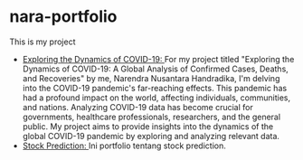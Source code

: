 # nara-portfolio
This is my project
- [Exploring the Dynamics of COVID-19: ](https://github.com/narendranush/nara-portfolio/blob/main/exploring-covid19-dataset/Exploring_The_Dynamics_of_COVID_19.ipynb) For my project titled "Exploring the Dynamics of COVID-19: A Global Analysis of Confirmed Cases, Deaths, and Recoveries" by me, Narendra Nusantara Handradika, I'm delving into the COVID-19 pandemic's far-reaching effects. This pandemic has had a profound impact on the world, affecting individuals, communities, and nations. Analyzing COVID-19 data has become crucial for governments, healthcare professionals, researchers, and the general public. My project aims to provide insights into the dynamics of the global COVID-19 pandemic by exploring and analyzing relevant data.
- [Stock Prediction: ](https://github.com/narendranush/nara-portfolio/blob/main/stock-prediction/2502018064_No1.ipynb) Ini portfolio tentang stock prediction.